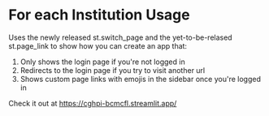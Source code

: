 # For each Institution Usage

Uses the newly released st.switch_page and the yet-to-be-relased st.page_link to show how you can create an app that:
1. Only shows the login page if you're not logged in
2. Redirects to the login page if you try to visit another url
3. Shows custom page links with emojis in the sidebar once you're logged in

Check it out at https://cghpi-bcmcfl.streamlit.app/


